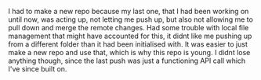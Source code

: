 I had to make a new repo because my last one, that I had been working on until now, was acting up, not letting me push up, but also not allowing me to pull down and merge the remote changes. 
Had some trouble with local file management that might have accounted for this, it didnt like me pushing up from a different folder than it had been initialised with. It was easier to just make a new repo and use that,
which is why this repo is young. I didnt lose anything though, since the last push was just a functioning API call which I've since built on.
